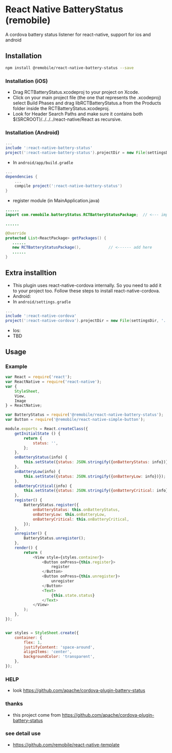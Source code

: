 # React Native BatteryStatus (remobile)
A cordova battery status listener for react-native, support for ios and android

## Installation
```sh
npm install @remobile/react-native-battery-status --save
```
### Installation (iOS)
* Drag RCTBatteryStatus.xcodeproj to your project on Xcode.
* Click on your main project file (the one that represents the .xcodeproj) select Build Phases and drag libRCTBatteryStatus.a from the Products folder inside the RCTBatteryStatus.xcodeproj.
* Look for Header Search Paths and make sure it contains both $(SRCROOT)/../../../react-native/React as recursive.

### Installation (Android)
```gradle
...
include ':react-native-battery-status'
project(':react-native-battery-status').projectDir = new File(settingsDir, '../node_modules/@remobile/react-native-battery-status/android')
```

* In `android/app/build.gradle`

```gradle
...
dependencies {
    ...
    compile project(':react-native-battery-status')
}
```

* register module (in MainApplication.java)

```java
......
import com.remobile.batteryStatus.RCTBatteryStatusPackage;  // <--- import

......

@Override
protected List<ReactPackage> getPackages() {
   ......
   new RCTBatteryStatusPackage(),            // <------ add here
   ......
}

```
## Extra installtion
* This plugin uses react-native-cordova internally. So you need to add it to your project too. Follow these steps to install react-native-cordova.
* Android:
* In `android/settings.gradle`
```gradle
...
include ':react-native-cordova'
project(':react-native-cordova').projectDir = new File(settingsDir, '../node_modules/@remobile/react-native-cordova/android')
```

* Ios:
* TBD

## Usage

### Example
```js
var React = require('react');
var ReactNative = require('react-native');
var {
    StyleSheet,
    View,
    Image
} = ReactNative;

var BatteryStatus = require('@remobile/react-native-battery-status');
var Button = require('@remobile/react-native-simple-button');

module.exports = React.createClass({
    getInitialState () {
        return {
            status: '',
        };
    },
    onBatteryStatus(info) {
        this.setState({status: JSON.stringify({onBatteryStatus: info})});
    },
    onBatteryLow(info) {
        this.setState({status: JSON.stringify({onBatteryLow: info})});
    },
    onBatteryCritical(info) {
        this.setState({status: JSON.stringify({onBatteryCritical: info})});
    },
    register() {
        BatteryStatus.register({
            onBatteryStatus: this.onBatteryStatus,
            onBatteryLow: this.onBatteryLow,
            onBatteryCritical: this.onBatteryCritical,
        });
    },
    unregister() {
        BatteryStatus.unregister();
    },
    render() {
        return (
            <View style={styles.container}>
                <Button onPress={this.register}>
                    register
                </Button>
                <Button onPress={this.unregister}>
                    unregister
                </Button>
                <Text>
                    {this.state.status}
                </Text>
            </View>
        );
    },
});


var styles = StyleSheet.create({
    container: {
        flex: 1,
        justifyContent: 'space-around',
        alignItems: 'center',
        backgroundColor: 'transparent',
    },
});
```

### HELP
* look https://github.com/apache/cordova-plugin-battery-status


### thanks
* this project come from https://github.com/apache/cordova-plugin-battery-status

### see detail use
* https://github.com/remobile/react-native-template
